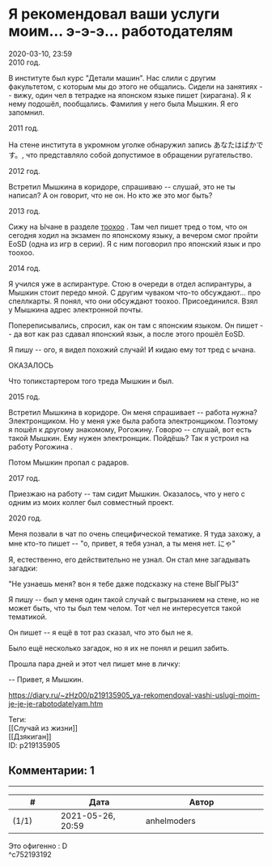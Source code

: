 Я рекомендовал ваши услуги моим… э-э-э… работодателям
=====================================================

  
2020-03-10, 23:59  
 2010 год.   
   
 В институте был курс "Детали машин". Нас слили с другим факультетом, с которым мы до этого не общались. Сидели на занятиях -- вижу, один чел в тетрадке на японском языке пишет (хирагана). Я к нему подошёл, пообщались. Фамилия у него была Мышкин. Я его запомнил.   
   
 2011 год.   
   
 На стене института в укромном уголке обнаружил запись あなたはばかです。, что представляло собой допустимое в обращении ругательство.   
   
 2012 год.   
   
 Встретил Мышкина в коридоре, спрашиваю -- слушай, это не ты написал? А он говорит, что не он. Но кто же это мог быть?   
   
 2013 год.   
   
 Сижу на Ычане в разделе  [тоохоо](https://en.wikipedia.org/wiki/Touhou_Project)  . Там чел пишет тред о том, что он сегодня ходил на экзамен по японскому языку, а вечером смог пройти EoSD (одна из игр в серии). Я с ним поговорил про японский язык и про тоохоо.   
   
 2014 год.   
   
 Я учился уже в аспирантуре. Стою в очереди в отдел аспирантуры, а Мышкин стоит передо мной. С другим чуваком что-то обсуждают... про спеллкарты. Я понял, что они обсуждают тоохоо. Присоединился. Взял у Мышкина адрес электронной почты.   
   
 Попереписывались, спросил, как он там с японским языком. Он пишет -- да вот как раз сдавал японский язык, а после этого прошёл EoSD.   
   
 Я пишу -- ого, я видел похожий случай! И кидаю ему тот тред с ычана.   
   
 ОКАЗАЛОСЬ   
   
 Что топикстартером того треда Мышкин и был.   
   
 2015 год.   
   
 Встретил Мышкина в коридоре. Он меня спрашивает -- работа нужна? Электронщиком. Но у меня уже была работа электронщиком. Поэтому я пошёл к другому знакомому, Рогожину. Говорю -- слушай, вот есть такой Мышкин. Ему нужен электронщик. Пойдёшь? Так я устроил на работу Рогожина .   
   
 Потом Мышкин пропал с радаров.   
   
 2017 год.   
   
 Приезжаю на работу -- там сидит Мышкин. Оказалось, что у него с одним из моих коллег был совместный проект.   
   
 2020 год.   
   
 Меня позвали в чат по очень специфической тематике. Я туда захожу, а мне кто-то пишет -- "о, привет, я тебя узнал, а ты меня нет. にゃ"   
   
 Я, естественно, его действительно не узнал. Он стал мне загадывать загадки:   
   
 "Не узнаешь меня? вон я тебе даже подсказку на стене ВЫГРЫЗ"   
   
 Я пишу -- был у меня один такой случай с выгрызанием на стене, но не может быть, что ты был тем челом. Тот чел не интересуется такой тематикой.   
   
 Он пишет -- я ещё в тот раз сказал, что это был не я.   
   
 Было ещё несколько загадок, но я их не понял и решил забить.   
   
 Прошла пара дней и этот чел пишет мне в личку:   
   
 -- Привет, я Мышкин.   
  
<https://diary.ru/~zHz00/p219135905_ya-rekomendoval-vashi-uslugi-moim-je-je-je-rabotodatelyam.htm>  
  
Теги:  
[[Случай из жизни]]  
[[Дзякиган]]  
ID: p219135905  


Комментарии: 1
--------------

  


---



|         #         |              Дата              |                     Автор                     |           ID           |
| --- | --- | --- | --- |
| (1/1) | 2021-05-26, 20:59 | anhelmoders | c752193192 |

  
 Это офигенно : D   
 ^c752193192